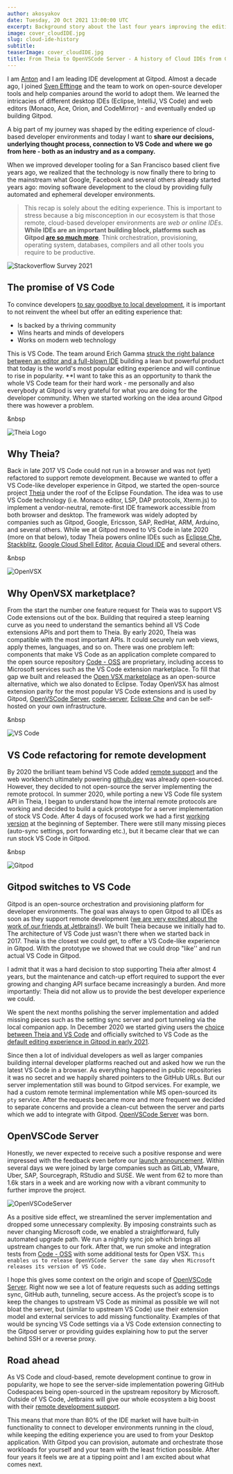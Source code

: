 ```yaml
---
author: akosyakov
date: Tuesday, 20 Oct 2021 13:00:00 UTC
excerpt: Background story about the last four years improving the editing experience of Cloud IDEs.
image: cover_cloudIDE.jpg
slug: cloud-ide-history
subtitle:
teaserImage: cover_cloudIDE.jpg
title: From Theia to OpenVSCode Server - A history of Cloud IDEs from Gitpod's IDE architect
---
```


I am [Anton](https://github.com/akosyakov) and I am leading IDE development at Gitpod. Almost a decade ago, I joined [Sven Efftinge](https://twitter.com/svenefftinge) and the team to work on open-source developer tools and help companies around the world to adopt them. We learned the intricacies of different desktop IDEs (Eclipse, IntelliJ, VS Code) and web editors (Monaco, Ace, Orion, and CodeMirror) - and eventually ended up building Gitpod.

A big part of my journey was shaped by the editing experience of cloud-based developer environments and today I want to **share our decisions, underlying thought process, connection to VS Code and where we go from here - both as an industry and as a company.**

When we improved developer tooling for a San Francisco based client five years ago, we realized that the technology is now finally there to bring to the mainstream what Google, Facebook and several others already started years ago: moving software development to the cloud by providing fully automated and ephemeral developer environments.

> This recap is solely about the editing experience. This is important to stress because a big misconception in our ecosystem is that those remote, cloud-based developer environments are _web or online IDEs_. **While IDEs are an important building block, platforms such as Gitpod [are so much more](https://www.notion.so/gitpod/Architecture-0e39e570b10f4e8ba7b259629ee3cb74)**.
> Think orchestration, provisioning, operating system, databases, compilers and all other tools you require to be productive.

![Stackoverflow Survey 2021](../../../static/images/blog/cloud-ide-history/stackoverflow-ide.jpg)

## The promise of VS Code

To convince developers [to say goodbye to local development](https://www.gitpod.io/blog/i-said-goodbye-to-local-development-and-so-can-you), it is important to not reinvent the wheel but offer an editing experience that:

- Is backed by a thriving community
- Wins hearts and minds of developers
- Works on modern web technology

This is VS Code. The team around Erich Gamma [struck the right balance between an editor and a full-blown IDE](https://www.gitpod.io/blog/the-evolution-of-devx#vs-code-takes-over---why-is-that) building a lean but powerful product that today is the world's most popular editing experience and will continue to rise in popularity. \*\*I want to take this as an opportunity to thank the whole VS Code team for their hard work - me personally and also everybody at Gitpod is very grateful for what you are doing for the developer community. When we started working on the idea around Gitpod there was however a problem.

&nbsp

![Theia Logo](../../../static/images/blog/cloud-ide-history/theia-ide.jpg)

## Why Theia?

Back in late 2017 VS Code could not run in a browser and was not (yet) refactored to support remote development. Because we wanted to offer a VS Code-like developer experience in Gitpod, we started the open-source project [Theia](https://theia-ide.org/) under the roof of the Eclipse Foundation. The idea was to use VS Code technology (i.e. Monaco editor, LSP, DAP protocols, Xterm.js) to implement a vendor-neutral, remote-first IDE framework accessible from both browser and desktop. The framework was widely adopted by companies such as Gitpod, Google, Ericsson, SAP, RedHat, ARM, Arduino, and several others. While we at Gitpod moved to VS Code in late 2020 (more on that below), today Theia powers online IDEs such as [Eclipse Che](https://www.eclipse.org/che/), [Stackblitz](https://stackblitz.com/), [Google Cloud Shell Editor](https://cloud.google.com/shell/docs/editor-overview), [Acquia Cloud IDE](https://www.acquia.com/products/drupal-cloud/cloud-ide) and several others.

&nbsp

![OpenVSX](../../../static/images/blog/cloud-ide-history/openvsx-ide.jpg)

## Why OpenVSX marketplace?

From the start the number one feature request for Theia was to support VS Code extensions out of the box. Building that required a steep learning curve as you need to understand the semantics behind all VS Code extensions APIs and port them to Theia. By early 2020, Theia was compatible with the most important APIs. It could securely run web views, apply themes, languages, and so on. There was one problem left: components that make VS Code as an application complete compared to the open source repository [Code - OSS](https://github.com/microsoft/vscode) are proprietary, including access to Microsoft services such as the VS Code extension marketplace. To fill that gap we built and released the [Open VSX marketplace](https://open-vsx.org/) as an open-source alternative, which we also donated to Eclipse. Today OpenVSX has almost extension parity for the most popular VS Code extensions and is used by Gitpod, [OpenVSCode Server](https://github.com/gitpod-io/openvscode-server/tree/web-server), [code-server](https://github.com/cdr/code-server), [Eclipse Che](https://www.eclipse.org/che/) and can be self-hosted on your own infrastructure.

&nbsp

![VS Code](../../../static/images/blog/cloud-ide-history/vscode-logo.jpg)

## VS Code refactoring for remote development

By 2020 the brilliant team behind VS Code added [remote support](https://code.visualstudio.com/docs/remote/remote-overview) and the web workbench ultimately powering [github.dev](https://github.dev/) was already open-sourced. However, they decided to not open-source the server implementing the remote protocol. In summer 2020, while porting a new VS Code file system API in Theia, I began to understand how the internal remote protocols are working and decided to build a quick prototype for a server implementation of stock VS Code. After 4 days of focused work we had a first [working version](https://github.com/gitpod-io/openvscode-server/commit/3f2a6da015cd9af62f61a0c55d81c5b124b9315d) at the beginning of September. There were still many missing pieces (auto-sync settings, port forwarding etc.), but it became clear that we can run stock VS Code in Gitpod.

&nbsp

![Gitpod](../../../static/images/blog/cloud-ide-history/gitpod-ide.jpg)

## Gitpod switches to VS Code

Gitpod is an open-source orchestration and provisioning platform for developer environments. The goal was always to open Gitpod to all IDEs as soon as they support remote development ([we are very excited about the work of our friends at Jetbrains!](https://youtrack.jetbrains.com/issue/IDEA-226455)). We built Theia because we initially had to. The architecture of VS Code just wasn't there when we started back in 2017. Theia is the closest we could get, to offer a VS Code-like experience in Gitpod. With the prototype we showed that we could drop "like'' and run actual VS Code in Gitpod.

I admit that it was a hard decision to stop supporting Theia after almost 4 years, but the maintenance and catch-up effort required to support the ever growing and changing API surface became increasingly a burden. And more importantly: Theia did not allow us to provide the best developer experience we could.

We spent the next months polishing the server implementation and added missing pieces such as the setting sync server and port tunneling via the local companion app. In December 2020 we started giving users the [choice between Theia and VS Code](https://www.gitpod.io/blog/root-docker-and-vscode#vs-code-and-other-ides) and officially switched to VS Code as the [default editing experience in Gitpod in early 2021](https://www.gitpod.io/blog/next-chapter-for-gitpod).

Since then a lot of individual developers as well as larger companies building internal developer platforms reached out and asked how we run the latest VS Code in a browser. As everything happened in public repositories it was no secret and we happily shared pointers to the GitHub URLs. But our server implementation still was bound to Gitpod services. For example, we had a custom remote terminal implementation while MS open-sourced its `pty` service. After the requests became more and more frequent we decided to separate concerns and provide a clean-cut between the server and parts which we add to integrate with Gitpod. [OpenVSCode Server](https://github.com/gitpod-io/openvscode-server/tree/main) was born.

## OpenVSCode Server

Honestly, we never expected to receive such a positive response and were impressed with the feedback even before our [launch announcement](https://www.gitpod.io/blog/openvscode-server-launch). Within several days we were joined by large companies such as GitLab, VMware, Uber, SAP, Sourcegraph, RStudio and SUSE. We went from 62 to more than 1.6k stars in a week and are working now with a vibrant community to further improve the project.

![OpenVSCodeServer](../../../static/images/blog/cloud-ide-history/openvscodeserver-stars.jpg)

As a positive side effect, we streamlined the server implementation and dropped some unnecessary complexity. By imposing constraints such as never changing Microsoft code, we enabled a straightforward, fully automated upgrade path. We run a nightly sync job which brings all upstream changes to our fork. After that, we run smoke and integration tests from [Code - OSS](https://github.com/microsoft/vscode) with some additional tests for Open VSX. `This enables us to release OpenVSCode Server the same day when Microsoft releases its version of VS Code.`

I hope this gives some context on the origin and scope of [OpenVSCode Server](https://github.com/gitpod-io/openvscode-server/tree/web-server). Right now we see a lot of feature requests such as adding settings sync, GitHub auth, tunneling, secure access. As the project’s scope is to keep the changes to upstream VS Code as minimal as possible we will not bloat the server, but (similar to upstream VS Code) use their extension model and external services to add missing functionality. Examples of that would be syncing VS Code settings via a VS Code extension connecting to the Gitpod server or providing guides explaining how to put the server behind SSH or a reverse proxy.

## Road ahead

As VS Code and cloud-based, remote development continue to grow in popularity, we hope to see the server-side implementation powering GitHub Codespaces being open-sourced in the upstream repository by Microsoft. Outside of VS Code, Jetbrains will give our whole ecosystem a big boost with their [remote development support](https://youtrack.jetbrains.com/issue/IDEA-226455#focus=Comments-27-5290105.0-0).

This means that more than 80% of the IDE market will have built-in functionality to connect to developer environments running in the cloud, while keeping the editing experience you are used to from your Desktop application. With Gitpod you can provision, automate and orchestrate those workloads for yourself and your team with the least friction possible. After four years it feels we are at a tipping point and I am excited about what comes next.
